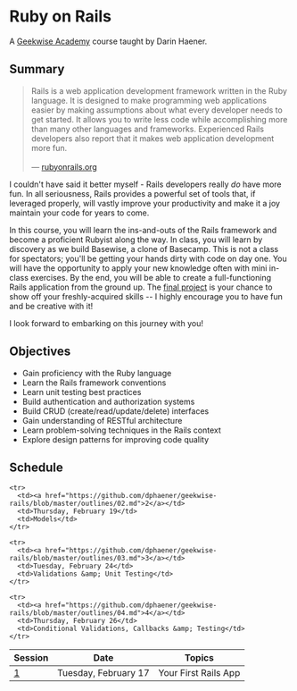 # Ruby on Rails

A [Geekwise Academy](http://geekwiseacademy.com/) course taught by Darin Haener.

## Summary

<blockquote>
Rails is a web application development framework written in the Ruby language. It is designed to make programming web
applications easier by making assumptions about what every developer needs to get started. It allows you to write less
code while accomplishing more than many other languages and frameworks. Experienced Rails developers also report that
it makes web application development more fun.
<br><br>
&mdash; <a href="http://guides.rubyonrails.org/getting_started.html">rubyonrails.org</a>
</blockquote>

I couldn't have said it better myself - Rails developers really *do* have more fun. In all seriousness, Rails provides
a powerful set of tools that, if leveraged properly, will vastly improve your productivity and make it a joy maintain
your code for years to come.

In this course, you will learn the ins-and-outs of the Rails framework and become a proficient Rubyist along the way.
In class, you will learn by discovery as we build Basewise, a clone of Basecamp. This is not a class for spectators;
you'll be getting your hands dirty with code on day one. You will have the opportunity to apply your new knowledge
often with mini in-class exercises. By the end, you will be able to create a full-functioning Rails application from
the ground up. The [final project](https://github.com/dphaener/geekwise-rails/blob/master/final-project/spec.md) is
your chance to show off your freshly-acquired skills -- I highly encourage you to have fun and be creative with it!

I look forward to embarking on this journey with you!

## Objectives

- Gain proficiency with the Ruby language
- Learn the Rails framework conventions
- Learn unit testing best practices
- Build authentication and authorization systems
- Build CRUD (create/read/update/delete) interfaces
- Gain understanding of RESTful architecture
- Learn problem-solving techniques in the Rails context
- Explore design patterns for improving code quality

## Schedule

<table>
  <thead>
    <tr>
      <th>Session</th>
      <th>Date</th>
      <th>Topics</th>
    </tr>
  </thead>
  <tbody>
    <tr>
      <td><a href="https://github.com/dphaener/geekwise-rails/blob/master/outlines/01.md">1</a></td>
      <td>Tuesday, February 17</td>
      <td>Your First Rails App</td>
    </tr>

    <tr>
      <td><a href="https://github.com/dphaener/geekwise-rails/blob/master/outlines/02.md">2</a></td>
      <td>Thursday, February 19</td>
      <td>Models</td>
    </tr>

    <tr>
      <td><a href="https://github.com/dphaener/geekwise-rails/blob/master/outlines/03.md">3</a></td>
      <td>Tuesday, February 24</td>
      <td>Validations &amp; Unit Testing</td>
    </tr>

    <tr>
      <td><a href="https://github.com/dphaener/geekwise-rails/blob/master/outlines/04.md">4</a></td>
      <td>Thursday, February 26</td>
      <td>Conditional Validations, Callbacks &amp; Testing</td>
    </tr>
<!---
    <tr>
      <td><a href="https://github.com/djreimer/geekwise-rails/blob/master/outlines/05.md">5</a></td>
      <td>Mon, January 20</td>
      <td>User Registration</td>
    </tr>

    <tr>
      <td><a href="https://github.com/djreimer/geekwise-rails/blob/master/outlines/06.md">6</a></td>
      <td>Wed, January 22</td>
      <td>Authentication</td>
    </tr>

    <tr>
      <td><a href="https://github.com/djreimer/geekwise-rails/blob/master/outlines/07.md">7</a></td>
      <td>Mon, January 27</td>
      <td>Forms &amp; Partials</td>
    </tr>

    <tr>
      <td><a href="https://github.com/djreimer/geekwise-rails/blob/master/outlines/08.md">8</a></td>
      <td>Wed, January 29</td>
      <td>Associations</td>
    </tr>

    <tr>
      <td><a href="https://github.com/djreimer/geekwise-rails/blob/master/outlines/09.md">9</a></td>
      <td>Mon, February 3</td>
      <td>Advanced Associations</td>
    </tr>

    <tr>
      <td><a href="https://github.com/djreimer/geekwise-rails/blob/master/outlines/10.md">10</a></td>
      <td>Wed, February 5</td>
      <td>Exercises</td>
    </tr>

    <tr>
      <td><a href="https://github.com/djreimer/geekwise-rails/blob/master/outlines/11.md">11</a></td>
      <td>Mon, February 10</td>
      <td>More Exercises</td>
    </tr>

    <tr>
      <td><a href="https://github.com/djreimer/geekwise-rails/blob/master/outlines/12.md">12</a></td>
      <td>Wed, February 12</td>
      <td>More Exercises</td>
    </tr>
--->
  </tbody>
</table>
